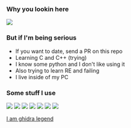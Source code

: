 ### Why you lookin here

![](https://i.redd.it/7nu43ek0hlw51.jpg)
 

### But if I'm being serious

- If you want to date, send a PR on this repo
- Learning C and C++ (trying)
- I know some python and I don't like using it
- Also trying to learn RE and failing
- I live inside of my PC

### Some stuff I use
![](https://img.shields.io/badge/Arch-gray?style=flat&logo=Arch%20Linux&label=OS&color=9779d4)
![](https://img.shields.io/badge/Windows-gray?style=flat&logo=Windows&label=OS&color=9779d4)
![](https://img.shields.io/badge/Py-gray?style=flat&logo=python&label=Lang&color=9779d4)
![](https://img.shields.io/badge/C-gray?style=flat&logo=C&label=Lang&color=9779d4)
![](https://img.shields.io/badge/C++-gray?style=flat&logo=Cplusplus&label=Lang&color=9779d4)
![](https://img.shields.io/badge/VS-gray?style=flat&logo=visualstudio&label=Editor&color=9779d4)
![](https://img.shields.io/badge/VSC-gray?style=flat&logo=visualstudiocode&label=Editor&color=9779d4)



[I am ghidra legend](https://cdn.discordapp.com/attachments/872075419568979988/905618078954553414/ghidra_legend.png)